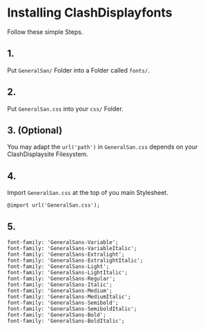 # Installing ClashDisplayfonts
Follow these simple Steps.

## 1.
Put `GeneralSan/` Folder into a Folder called `fonts/`.

## 2.
Put `GeneralSan.css` into your `css/` Folder.

## 3. (Optional)
You may adapt the `url('path')` in `GeneralSan.css` depends on your ClashDisplaysite Filesystem.

## 4.
Import `GeneralSan.css` at the top of you main Stylesheet.

```
@import url('GeneralSan.css');
```

## 5.


```
font-family: 'GeneralSans-Variable';
font-family: 'GeneralSans-VariableItalic';
font-family: 'GeneralSans-Extralight';
font-family: 'GeneralSans-ExtralightItalic';
font-family: 'GeneralSans-Light';
font-family: 'GeneralSans-LightItalic';
font-family: 'GeneralSans-Regular';
font-family: 'GeneralSans-Italic';
font-family: 'GeneralSans-Medium';
font-family: 'GeneralSans-MediumItalic';
font-family: 'GeneralSans-Semibold';
font-family: 'GeneralSans-SemiboldItalic';
font-family: 'GeneralSans-Bold';
font-family: 'GeneralSans-BoldItalic';
```


